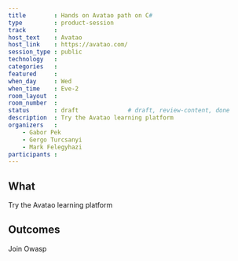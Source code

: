 ```yaml
---
title        : Hands on Avatao path on C#
type         : product-session
track        :
host_text    : Avatao
host_link    : https://avatao.com/
session_type : public
technology   :
categories   :
featured     :
when_day     : Wed
when_time    : Eve-2
room_layout  :
room_number  :
status       : draft              # draft, review-content, done
description  : Try the Avatao learning platform
organizers   :
    - Gabor Pek
    - Gergo Turcsanyi
    - Mark Felegyhazi
participants :
---
```


## What

Try the Avatao learning platform

## Outcomes

Join Owasp




